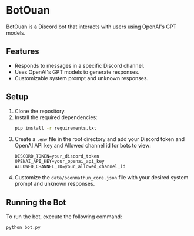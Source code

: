 # BotOuan

BotOuan is a Discord bot that interacts with users using OpenAI's GPT models.

## Features

- Responds to messages in a specific Discord channel.
- Uses OpenAI's GPT models to generate responses.
- Customizable system prompt and unknown responses.

## Setup

1. Clone the repository.
2. Install the required dependencies:
    ```sh
    pip install -r requirements.txt
    ```
3. Create a `.env` file in the root directory and add your Discord token and OpenAI API key and Allowed channel id for bots to view:
    ```
    DISCORD_TOKEN=your_discord_token
    OPENAI_API_KEY=your_openai_api_key
    ALLOWED_CHANNEL_ID=your_allowed_channel_id
    ```
4. Customize the `data/boonmathun_core.json` file with your desired system prompt and unknown responses.

## Running the Bot

To run the bot, execute the following command:
```sh
python bot.py
```